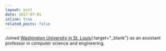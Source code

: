 ```yaml
---
layout: post
date: 2017-07-01
inline: true
related_posts: false
---
```


Joined [Washington University in St. Louis](https://engineering.wustl.edu/news/2017/Eleven-new-faculty-to-join-School-of-Engineering--Applied-Science.html){:target="_blank"} as an assistant professor in computer science and engineering.